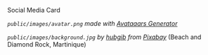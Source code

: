 Social Media Card

*`public/images/avatar.png` made with [Avataaars Generator](https://getavataaars.com/)*

*`public/images/background.jpg` by [hubgib](https://pixabay.com/fr/users/hubgib-511643/) from [Pixabay](https://pixabay.com/images/id-490843/)* (Beach and Diamond Rock, Martinique)
